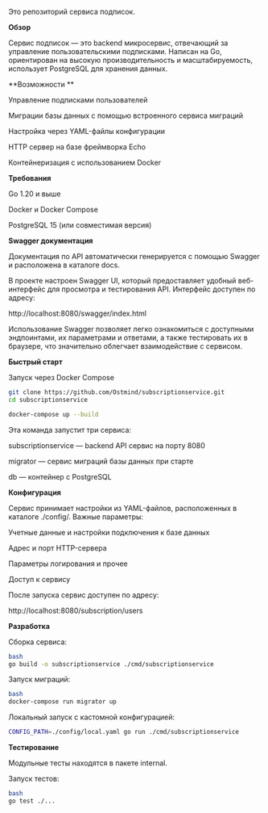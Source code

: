 Это репозиторий сервиса подписок.

**Обзор**

Сервис подписок — это backend микросервис, отвечающий за управление пользовательскими подписками. Написан на Go, ориентирован на высокую производительность и масштабируемость, использует PostgreSQL для хранения данных.

**Возможности **

Управление подписками пользователей

Миграции базы данных с помощью встроенного сервиса миграций

Настройка через YAML-файлы конфигурации

HTTP сервер на базе фреймворка Echo

Контейнеризация с использованием Docker

**Требования**

Go 1.20 и выше

Docker и Docker Compose

PostgreSQL 15 (или совместимая версия)

**Swagger документация**

Документация по API автоматически генерируется с помощью Swagger и расположена в каталоге docs.

В проекте настроен Swagger UI, который предоставляет удобный веб-интерфейс для просмотра и тестирования API. Интерфейс доступен по адресу:

http://localhost:8080/swagger/index.html 

Использование Swagger позволяет легко ознакомиться с доступными эндпоинтами, их параметрами и ответами, а также тестировать их в браузере, что значительно облегчает взаимодействие с сервисом.

**Быстрый старт**

Запуск через Docker Compose
```bash
git clone https://github.com/Ostmind/subscriptionservice.git
cd subscriptionservice

docker-compose up --build
```

Эта команда запустит три сервиса:

subscriptionservice — backend API сервис на порту 8080

migrator — сервис миграций базы данных при старте

db — контейнер с PostgreSQL

**Конфигурация**

Сервис принимает настройки из YAML-файлов, расположенных в каталоге ./config/. Важные параметры:

Учетные данные и настройки подключения к базе данных

Адрес и порт HTTP-сервера

Параметры логирования и прочее

Доступ к сервису

После запуска сервис доступен по адресу:

http://localhost:8080/subscription/users

**Разработка**

Сборка сервиса:
```bash
bash
go build -o subscriptionservice ./cmd/subscriptionservice
```
Запуск миграций:

```bash
bash
docker-compose run migrator up
```
Локальный запуск с кастомной конфигурацией:

```bash
CONFIG_PATH=./config/local.yaml go run ./cmd/subscriptionservice
```
**Тестирование**

Модульные тесты находятся в пакете internal.

Запуск тестов:
```bash
bash
go test ./...
```
